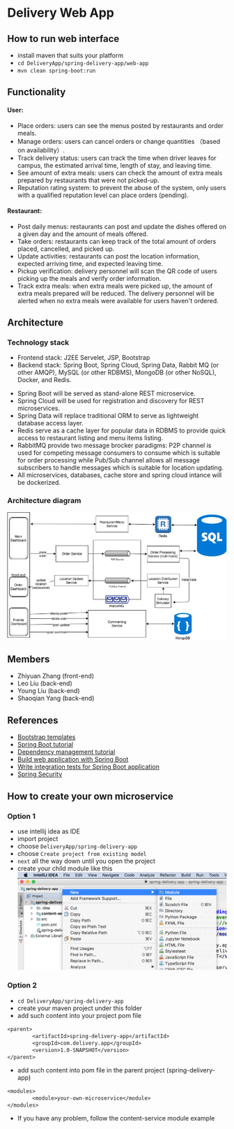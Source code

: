 # Delivery Web App

## How to run web interface
* install maven that suits your platform
* `cd DeliveryApp/spring-delivery-app/web-app`
* `mvn clean spring-boot:run`

## Functionality

#### User:
* Place orders: users can see the menus posted by restaurants and order meals. 
* Manage orders: users can cancel orders or change quantities （based on availability）. 
* Track delivery status: users can track the time when driver leaves for campus, the estimated arrival time, length of stay, and leaving time.
* See amount of extra meals: users can check the amount of extra meals prepared by restaurants that were not picked-up.
* Reputation rating system: to prevent the abuse of the system, only users with a qualified reputation level can place orders (pending).

#### Restaurant:
* Post daily menus: restaurants can post and update the dishes offered on a given day and the amount of meals offered.
* Take orders: restaurants can keep track of the total amount of orders placed, cancelled, and picked up.
* Update activities: restaurants can post the location information, expected arriving time, and expected leaving time.
* Pickup verification: delivery personnel will scan the QR code of users picking up the meals and verify order information.
* Track extra meals: when extra meals were picked up, the amount of extra meals prepared will be reduced. The delivery personnel will be alerted when no extra meals were available for users haven't ordered.




## Architecture

### Technology stack
* Frontend stack: J2EE Servelet, JSP, Bootstrap
* Backend stack: Spring Boot, Spring Cloud, Spring Data, Rabbit MQ (or other AMQP), MySQL (or other RDBMS), MongoDB (or other NoSQL), Docker, and Redis.

- Spring Boot will be served as stand-alone REST microservice.
- Spring Cloud will be used for registration and discovery for REST microservices.
- Spring Data will replace traditional ORM to serve as lightweight database access layer.
- Redis serve as a cache layer for popular data in RDBMS to provide quick access to restaurant listing and menu items listing.
- RabbitMQ provide two message brocker paradigms: P2P channel is used for competing message consumers to consume which is suitable for order processing while Pub/Sub channel allows all message subscribers to handle messages which is suitable for location updating.
- All microservices, databases, cache store and spring cloud intance will be dockerized.


### Architecture diagram
![diagram](https://github.com/benjasy1993/DeliveryApp/blob/master/images/diagram.jpg "Architecture Diagram")


## Members

* Zhiyuan Zhang (front-end)
* Leo Liu (back-end)
* Young Liu (back-end)
* Shaoqian Yang (back-end)

## References

* [Bootstrap templates](https://startbootstrap.com/template-categories/all/)
* [Spring Boot tutorial](https://spring.io/guides/gs/spring-boot/)
* [Dependency management tutorial](https://maven.apache.org/guides/introduction/introduction-to-dependency-mechanism.html)
* [Build web application with Spring Boot](http://www.springboottutorial.com/creating-web-application-with-spring-boot)
* [Write integration tests for Spring Boot application](http://www.springboottutorial.com/integration-testing-for-spring-boot-rest-services)
* [Spring Security](http://www.baeldung.com/security-spring)

## How to create your own microservice
### Option 1
* use intellij idea as IDE
* import project
* choose `DeliveryApp/spring-delivery-app`
* choose `Create project from existing model`
* `next` all the way down until you open the project
* create your child module like this
![submodule](https://github.com/benjasy1993/DeliveryApp/blob/master/images/submodule.jpg "create a sub module")

### Option 2
* `cd DeliveryApp/spring-delivery-app`
* create your maven project under this folder
* add such content into your project pom file
```
<parent>
        <artifactId>spring-delivery-app</artifactId>
        <groupId>com.delivery.app</groupId>
        <version>1.0-SNAPSHOT</version>
</parent>
```
* add such content into pom file in the parent project (spring-delivery-app)
```
<modules>
        <module>your-own-microservice</module>
</modules>
```
* If you have any problem, follow the content-service module example

